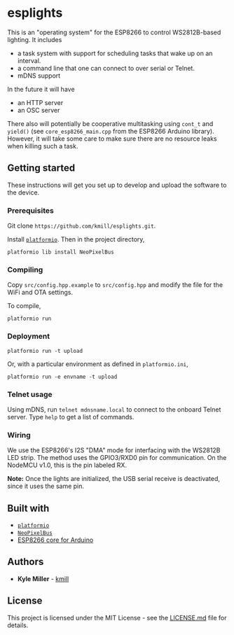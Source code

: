 # esplights

This is an "operating system" for the ESP8266 to control WS2812B-based
lighting.  It includes

* a task system with support for scheduling tasks that wake up on an interval.
* a command line that one can connect to over serial or Telnet.
* mDNS support

In the future it will have

* an HTTP server
* an OSC server

There also will potentially be cooperative multitasking using `cont_t`
and `yield()` (see `core_esp8266_main.cpp` from the ESP8266 Arduino
library).  However, it will take some care to make sure there are no
resource leaks when killing such a task.

## Getting started

These instructions will get you set up to develop and upload the software to the device.

### Prerequisites

Git clone `https://github.com/kmill/esplights.git`.

Install [`platformio`](https://platformio.org/).  Then in the project directory,

```
platformio lib install NeoPixelBus
```

### Compiling

Copy `src/config.hpp.example` to `src/config.hpp` and modify the file for the WiFi and OTA settings.

To compile,
```
platformio run
```

### Deployment

```
platformio run -t upload
```

Or, with a particular environment as defined in `platformio.ini`,
```
platformio run -e envname -t upload
```

### Telnet usage

Using mDNS, run `telnet mdnsname.local` to connect to the onboard
Telnet server.  Type `help` to get a list of commands.

### Wiring

We use the ESP8266's I2S "DMA" mode for interfacing with the WS2812B
LED strip.  The method uses the GPIO3/RXD0 pin for communication.  On
the NodeMCU v1.0, this is the pin labeled RX.

**Note:** Once the lights are initialized, the USB serial receive is
deactivated, since it uses the same pin.

## Built with

* [`platformio`](https://platformio.org/)
* [`NeoPixelBus`](https://github.com/Makuna/NeoPixelBus)
* [ESP8266 core for Arduino](https://github.com/esp8266/Arduino)

## Authors

* **Kyle Miller** - [kmill](https://github.com/kmill)

## License

This project is licensed under the MIT License - see the [LICENSE.md](LICENSE.md) file for details.

